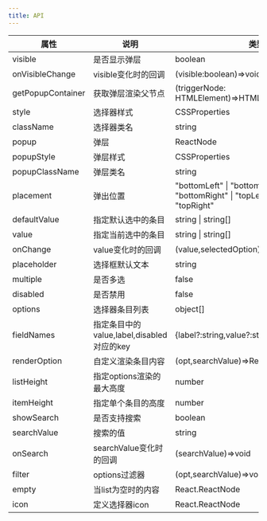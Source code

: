 ```yaml
---    
title: API
---
```


| 属性 | 说明 | 类型 | 默认值 | 
| --- | --- | --- | --- | 
| visible | 是否显示弹层 | boolean | _ |
| onVisibleChange | visible变化时的回调 | (visible:boolean)=>void | _ |
| getPopupContainer | 获取弹层渲染父节点 | (triggerNode: HTMLElement)=>HTMLElement | ()=>document.body |
| style | 选择器样式 | CSSProperties | _ |
| className | 选择器类名 | string | _ |
| popup | 弹层 | ReactNode | _ |
| popupStyle | 弹层样式 | CSSProperties | _ |
| popupClassName | 弹层类名 | string | _ |
| placement | 弹出位置 | "bottomLeft" \| "bottomCenter" \| "bottomRight" \| "topLeft" \| "topCenter" \| "topRight" | "bottomLeft" |
| defaultValue | 指定默认选中的条目 | string \| string[] | number \| number[] | _ |
| value | 指定当前选中的条目 | string \| string[] | number \| number[] | _ |
| onChange | value变化时的回调 | (value,selectedOption)=>void  | _ |
| placeholder | 选择框默认文本 | string  | _ |
| multiple | 是否多选 | false | _ |
| disabled | 是否禁用 | false | _ |
| options | 选择器条目列表 | object[] | _ |
| fieldNames | 指定条目中的value,label,disabled对应的key | {label?:string,value?:string,disabled?:string} | {label:label,value:value,disabled:disabled} |
| renderOption | 自定义渲染条目内容 | (opt,searchValue)=>React.ReactNode | _ |
| listHeight | 指定options渲染的最大高度 | number | 256 |
| itemHeight | 指定单个条目的高度 | number | 32 |
| showSearch | 是否支持搜索 | boolean | false |
| searchValue | 搜索的值 | string | '' |
| onSearch | searchValue变化时的回调 | (searchValue)=>void  | _ |
| filter | options过滤器 | (opt,searchValue)=>void | _ | 
| empty | 当list为空时的内容 | React.ReactNode | _ |
| icon | 定义选择器icon | React.ReactNode | _ |



